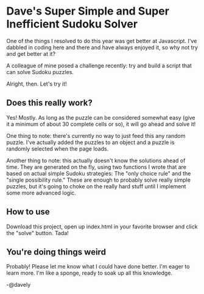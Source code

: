 # Dave's Super Simple and Super Inefficient Sudoku Solver

One of the things I resolved to do this year was get better at Javascript. I've dabbled in coding here and there and have always enjoyed it, so why not try and get better at it?

A colleague of mine posed a challenge recently: try and build a script that can solve Sudoku puzzles.

Alright, then. Let's try it!

## Does this really work?
Yes! Mostly. As long as the puzzle can be considered somewhat easy (give it a minimum of about 30 complete cells or so), it will go ahead and solve it!

One thing to note: there's currently no way to just feed this any random puzzle. I've actually added the puzzles to an object and a puzzle is randomly selected when the page loads.

Another thing to note: this actually doesn't know the solutions ahead of time. They are generated on the fly, using two functions I wrote that are based on actual simple Sudoku strategies: The "only choice rule" and the "single possibility rule." These are enough to probably solve really simple puzzles, but it's going to choke on the really hard stuff until I implement some more advanced logic.

## How to use

Download this project, open up index.html in your favorite browser and click the "solve" button. Tada!

## You're doing things weird

Probably! Please let me know what I could have done better. I'm eager to learn more. I'm like a sponge, ready to soak up all this knowledge.

-@davely